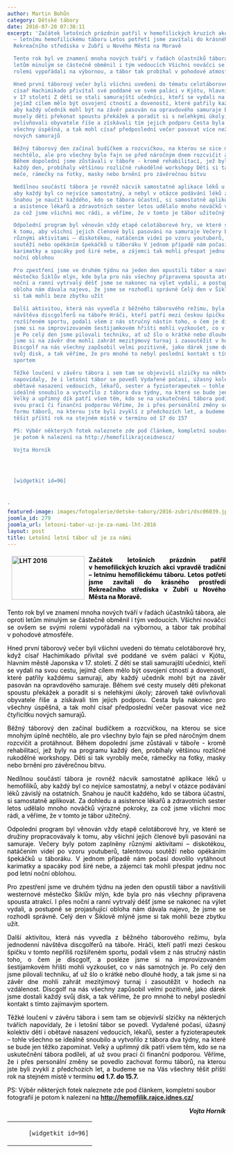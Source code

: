 ```yaml
---
author: Martin Bohůn
category: Dětské tábory
date: 2016-07-20 07:38:11
excerpt: 'Začátek letošních prázdnin patřil v hemofilických kruzích akci vpravdě tradiční
  – letnímu hemofilickému táboru Letos potřetí jsme zavítali do krásného prostředí
  Rekreačního střediska v Zubří u Nového Města na Moravě

  Tento rok byl ve znamení mnoha nových tváří v řadách účastníků tábora, ale oproti
  letům minulým se částečně obměnil i tým vedoucích Všichni nováčci se ovšem se svými
  rolemi vypořádali na výbornou, a tábor tak probíhal v pohodové atmosféře

  Hned první táborový večer byli všichni uvedeni do tématu celotáborové hry, když
  císař Hachimikado přivítal své poddané ve svém paláci v Kjótu, hlavním městě Japonska
  v 17 století Z dětí se stali samurajští učedníci, kteří se vydali na svou cestu,
  jejímž cílem mělo být osvojení ctností a doveností, které patřily každému samuraji,
  aby každý učedník mohl být na závěr pasován na opravdového samuraje Během své cesty
  musely děti překonat spoustu překážek a poradit si s nelehkými úkoly; zároveň také
  ovlivňovali obyvatele říše a získávali tím jejich podporu Cesta byla nakonec pro
  všechny úspěšná, a tak mohl císař předposlední večer pasovat více než čtyřicítku
  nových samurajů

  Běžný táborový den začínal budíčkem a rozcvičkou, na kterou se sice mnohým úplně
  nechtělo, ale pro všechny bylo fajn se před náročným dnem rozcvičit a protáhnout
  Během dopolední jsme zůstávali v táboře - kromě rehabilitací, jež byly na programu
  každý den, probíhaly většinou rozličné rukodělné workshopy Děti si tak vyrobily
  meče, rámečky na fotky, masky nebo brnění pro závěrečnou bitvu

  Nedílnou součástí tábora je rovněž nácvik samostatné aplikace léků u hemofiliků,
  aby každý byl co nejvíce samostatný, a nebyl v otázce podávání léků závislý na ostatních
  Snahou je naučit každého, kdo se tábora účastní, si samostatně aplikovat Za dohledu
  a asistence lékařů a zdravotních sester letos udělalo mnoho nováčků výrazné pokroky,
  za což jsme všichni moc rádi, a věříme, že v tomto je tábor užitečný

  Odpolední program byl věnován vždy etapě celotáborové hry, ve které se družiny propracovávaly
  k tomu, aby všichni jejich členové byli pasováni na samuraje Večery byly potom zaplněny
  různými aktivitami – diskotékou, natáčením videí po vzoru youtuberů, talentovou
  soutěží nebo opékáním špekáčků u táboráku V jednom případě nám počasí dovolilo vytáhnout
  karimatky a spacáky pod širé nebe, a zájemci tak mohli přespat jednu noc pod letní
  noční oblohou

  Pro zpestření jsme ve druhém týdnu na jeden den opustili tábor a navštívili westernové
  městečko Šiklův mlýn, kde byla pro nás všechny připravena spousta atrakcí I přes
  noční a ranní vytrvalý déšť jsme se nakonec na výlet vydali, a postupně se projasňující
  obloha nám dávala najevo, že jsme se rozhodli správně Celý den v Šiklově mlýně jsme
  si tak mohli beze zbytku užít

  Další aktivitou, která nás vyvedla z běžného táborového režimu, byla jednodenní
  návštěva discgolferů na táboře Hráči, kteří patří mezi českou špičku v tomto nepříliš
  rozšířeném sportu, podali všem z nás stručný nástin toho, o čem je discgolf, a posléze
  jsme si na improvizovaném šestijamkovém hřišti mohli vyzkoušet, co v nás samotných
  je Po celý den jsme pilovali techniku, ať už šlo o krátké nebo dlouhé hody, a tak
  jsme si na závěr dne mohli zahrát mezitýmový turnaj i zasoutěžit v hodech na vzdálenost
  Discgolf na nás všechny zapůsobil velmi pozitivně, jako dárek jsme dostali každý
  svůj disk, a tak věříme, že pro mnohé to nebyl poslední kontakt s tímto zajímavým
  sportem

  Těžké loučení v závěru tábora i sem tam se objevivší slzičky na některých tvářích
  napovídaly, že i letošní tábor se povedl Vydařené počasí, úžasný kolektiv dětí i
  obětavé nasazení vedoucích, lékařů, sester a fyzioterapeutek – tohle všechno se
  ideálně snoubilo a vytvořilo z tábora dva týdny, na které se bude jen těžko zapomínat
  Velký a upřímný dík patří všem těm, kdo se na uskutečnění tábora podíleli, ať už
  svou prací či finanční podporou Věříme, že i přes personální změny se povedlo zachovat
  formu táborů, na kterou jste byli zvyklí z předchozích let, a budeme se na Vás všechny
  těšit příští rok na stejném místě v termínu od 17 do 157

  PS: Výběr některých fotek naleznete zde pod článkem, kompletní soubor fotografií
  je potom k nalezení na http://hemofilikrajceidnescz/

  Vojta Horník




  [widgetkit id=96]



'
featured-image: images/fotogalerie/detske-tabory/2016-zubri/dsc06039.jpg
joomla_id: 279
joomla_url: letosni-tabor-uz-je-za-nami-lht-2016
layout: post
title: Letošní letní tábor už je za námi
---
```


<h4 style="text-align: justify;">
 <img alt="LHT 2016" border="0" height="100" src="{{ site.baseurl }}/images/fotogalerie/detske-tabory/2016-zubri/dsc06039.jpg" style="float: left; margin-left: 10px; margin-right: 10px;" title="LHT 2016" width="168"/>
 <span style="color: #000000;">
  Začátek letošních prázdnin patřil v hemofilických kruzích akci vpravdě tradiční – letnímu hemofilickému táboru. Letos potřetí jsme zavítali do krásného prostředí Rekreačního střediska v Zubří u Nového Města na Moravě.
 </span>
</h4>
<p style="text-align: justify;">
 <span style="color: #000000;">
  Tento rok byl ve znamení mnoha nových tváří v řadách účastníků tábora, ale oproti letům minulým se částečně obměnil i tým vedoucích. Všichni nováčci se ovšem se svými rolemi vypořádali na výbornou, a tábor tak probíhal v pohodové atmosféře.
 </span>
</p>
<p style="text-align: justify;">
 <span style="color: #000000;">
  Hned první táborový večer byli všichni uvedeni do tématu celotáborové hry, když císař Hachimikado přivítal své poddané ve svém paláci v Kjótu, hlavním městě Japonska v 17. století. Z dětí se stali samurajští učedníci, kteří se vydali na svou cestu, jejímž cílem mělo být osvojení ctností a doveností, které patřily každému samuraji, aby každý učedník mohl být na závěr pasován na opravdového samuraje. Během své cesty musely děti překonat spoustu překážek a poradit si s nelehkými úkoly; zároveň také ovlivňovali obyvatele říše a získávali tím jejich podporu. Cesta byla nakonec pro všechny úspěšná, a tak mohl císař předposlední večer pasovat více než čtyřicítku nových samurajů.
 </span>
</p>
<p style="text-align: justify;">
 <span style="color: #000000;">
  Běžný táborový den začínal budíčkem a rozcvičkou, na kterou se sice mnohým úplně nechtělo, ale pro všechny bylo fajn se před náročným dnem rozcvičit a protáhnout. Během dopolední jsme zůstávali v táboře - kromě rehabilitací, jež byly na programu každý den, probíhaly většinou rozličné rukodělné workshopy. Děti si tak vyrobily meče, rámečky na fotky, masky nebo brnění pro závěrečnou bitvu.
 </span>
</p>
<p style="text-align: justify;">
 <span style="color: #000000;">
  Nedílnou součástí tábora je rovněž nácvik samostatné aplikace léků u hemofiliků, aby každý byl co nejvíce samostatný, a nebyl v otázce podávání léků závislý na ostatních. Snahou je naučit každého, kdo se tábora účastní, si samostatně aplikovat. Za dohledu a asistence lékařů a zdravotních sester letos udělalo mnoho nováčků výrazné pokroky, za což jsme všichni moc rádi, a věříme, že v tomto je tábor užitečný.
 </span>
</p>
<p style="text-align: justify;">
 <span style="color: #000000;">
  Odpolední program byl věnován vždy etapě celotáborové hry, ve které se družiny propracovávaly k tomu, aby všichni jejich členové byli pasováni na samuraje. Večery byly potom zaplněny různými aktivitami – diskotékou, natáčením videí po vzoru youtuberů, talentovou soutěží nebo opékáním špekáčků u táboráku. V jednom případě nám počasí dovolilo vytáhnout karimatky a spacáky pod širé nebe, a zájemci tak mohli přespat jednu noc pod letní noční oblohou.
 </span>
</p>
<p style="text-align: justify;">
 <span style="color: #000000;">
  Pro zpestření jsme ve druhém týdnu na jeden den opustili tábor a navštívili westernové městečko Šiklův mlýn, kde byla pro nás všechny připravena spousta atrakcí. I přes noční a ranní vytrvalý déšť jsme se nakonec na výlet vydali, a postupně se projasňující obloha nám dávala najevo, že jsme se rozhodli správně. Celý den v Šiklově mlýně jsme si tak mohli beze zbytku užít.
 </span>
</p>
<p style="text-align: justify;">
 <span style="color: #000000;">
  Další aktivitou, která nás vyvedla z běžného táborového režimu, byla jednodenní návštěva discgolferů na táboře. Hráči, kteří patří mezi českou špičku v tomto nepříliš rozšířeném sportu, podali všem z nás stručný nástin toho, o čem je discgolf, a posléze jsme si na improvizovaném šestijamkovém hřišti mohli vyzkoušet, co v nás samotných je. Po celý den jsme pilovali techniku, ať už šlo o krátké nebo dlouhé hody, a tak jsme si na závěr dne mohli zahrát mezitýmový turnaj i zasoutěžit v hodech na vzdálenost. Discgolf na nás všechny zapůsobil velmi pozitivně, jako dárek jsme dostali každý svůj disk, a tak věříme, že pro mnohé to nebyl poslední kontakt s tímto zajímavým sportem.
 </span>
</p>
<p style="text-align: justify;">
 <span style="color: #000000;">
  Těžké loučení v závěru tábora i sem tam se objevivší slzičky na některých tvářích napovídaly, že i letošní tábor se povedl. Vydařené počasí, úžasný kolektiv dětí i obětavé nasazení vedoucích, lékařů, sester a fyzioterapeutek – tohle všechno se ideálně snoubilo a vytvořilo z tábora dva týdny, na které se bude jen těžko zapomínat. Velký a upřímný dík patří všem těm, kdo se na uskutečnění tábora podíleli, ať už svou prací či finanční podporou. Věříme, že i přes personální změny se povedlo zachovat formu táborů, na kterou jste byli zvyklí z předchozích let, a budeme se na Vás všechny těšit příští rok na stejném místě v termínu
 </span>
 <strong>
  <span style="color: #000000;">
   od 1.7. do 15.7.
  </span>
 </strong>
</p>
<p style="text-align: left;">
 <span style="color: #000000;">
  PS: Výběr některých fotek naleznete zde pod článkem, kompletní soubor fotografií je potom k nalezení na
 </span>
 <strong>
  <a href="http://hemofilik.rajce.idnes.cz/" target="_blank" title="http://hemofilik.rajce.idnes.cz/">
   http://hemofilik.rajce.idnes.cz/
  </a>
 </strong>
</p>
<p style="text-align: right;">
 <em style="text-align: right;">
  <strong>
   Vojta Horník
  </strong>
 </em>
</p>
<table class="list">
 <tbody>
  <tr>
   <td style="text-align: center;">
    <code>
     [widgetkit id=96]
    </code>
   </td>
  </tr>
 </tbody>
</table>